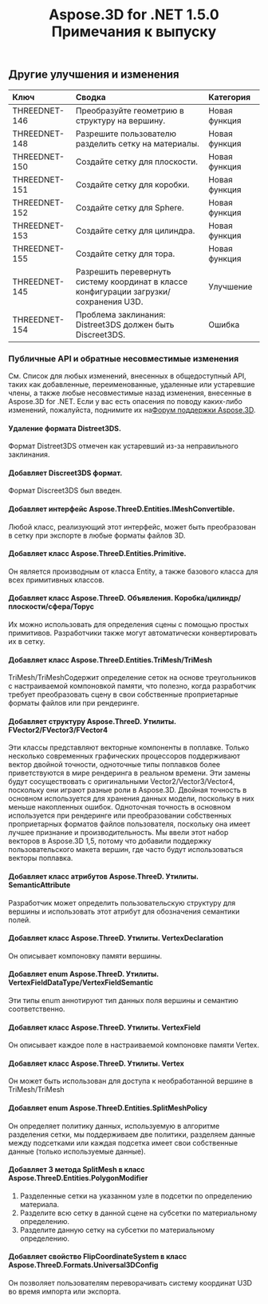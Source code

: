﻿---
title: Aspose.3D for .NET 1.5.0 Примечания к выпуску
type: docs
weight: 80
url: /ru/net/aspose-3d-for-net-1-5-0-release-notes/
---
## **Другие улучшения и изменения**

|**Ключ** |**Сводка** |**Категория** |
|:- |:- |:- |
|THREEDNET-146 |Преобразуйте геометрию в структуру на вершину.|Новая функция|
|THREEDNET-148 |Разрешите пользователю разделить сетку на материалы.|Новая функция|
|THREEDNET-150 |Создайте сетку для плоскости.|Новая функция|
|THREEDNET-151 |Создайте сетку для коробки.|Новая функция|
|THREEDNET-152 |Создайте сетку для Sphere.|Новая функция|
|THREEDNET-153 |Создайте сетку для цилиндра.|Новая функция|
|THREEDNET-155 |Создайте сетку для тора.|Новая функция|
|THREEDNET-145 |Разрешить перевернуть систему координат в классе конфигурации загрузки/сохранения U3D.|Улучшение|
|THREEDNET-154 |Проблема заклинания: Distreet3DS должен быть Discreet3DS.|Ошибка|
### **Публичные API и обратные несовместимые изменения**
См. Список для любых изменений, внесенных в общедоступный API, таких как добавленные, переименованные, удаленные или устаревшие члены, а также любые несовместимые назад изменения, внесенные в Aspose.3D for .NET. Если у вас есть опасения по поводу каких-либо изменений, пожалуйста, поднимите их на[Форум поддержки Aspose.3D](https://forum.aspose.com/c/3d/18).
#### **Удаление формата Distreet3DS.**
Формат Distreet3DS отмечен как устаревший из-за неправильного заклинания.
#### **Добавляет Discreet3DS формат.**
Формат Discreet3DS был введен.
#### **Добавляет интерфейс Aspose.ThreeD.Entities.IMeshConvertible.**
Любой класс, реализующий этот интерфейс, может быть преобразован в сетку при экспорте в любые форматы файлов 3D.
#### **Добавляет класс Aspose.ThreeD.Entities.Primitive.**
Он является производным от класса Entity, а также базового класса для всех примитивных классов.
#### **Добавляет класс Aspose.ThreeD. Объявления. Коробка/цилиндр/плоскости/сфера/Торус**
Их можно использовать для определения сцены с помощью простых примитивов. Разработчики также могут автоматически конвертировать их в сетку.
#### **Добавляет класс Aspose.ThreeD.Entities.TriMesh/TriMesh<T>**
TriMesh/TriMesh<T>Содержит определение сеток на основе треугольников с настраиваемой компоновкой памяти, что полезно, когда разработчик требует преобразовать сцену в свои собственные проприетарные форматы файлов или при рендеринге.
#### **Добавляет структуру Aspose.ThreeD. Утилиты. FVector2/FVector3/FVector4**
Эти классы представляют векторные компоненты в поплавке. Только несколько современных графических процессоров поддерживают вектор двойной точности, одноточные типы поплавков более приветствуются в мире рендеринга в реальном времени. Эти замены будут сосуществовать с оригинальными Vector2/Vector3/Vector4, поскольку они играют разные роли в Aspose.3D. Двойная точность в основном используется для хранения данных модели, поскольку в них меньше накопленных ошибок. Одноточная точность в основном используется при рендеринге или преобразовании собственных проприетарных форматов файлов пользователя, поскольку она имеет лучшее признание и производительность. Мы ввели этот набор векторов в Aspose.3D 1,5, потому что добавили поддержку пользовательского макета вершин, где часто будут использоваться векторы поплавка.
#### **Добавляет класс атрибутов Aspose.ThreeD. Утилиты. SemanticAttribute**
Разработчик может определить пользовательскую структуру для вершины и использовать этот атрибут для обозначения семантики полей.
#### **Добавляет класс Aspose.ThreeD. Утилиты. VertexDeclaration**
Он описывает компоновку памяти вершины.
#### **Добавляет enum Aspose.ThreeD. Утилиты. VertexFieldDataType/VertexFieldSemantic**
Эти типы enum аннотируют тип данных поля вершины и семантию соответственно.
#### **Добавляет класс Aspose.ThreeD. Утилиты. VertexField**
Он описывает каждое поле в настраиваемой компоновке памяти Vertex.
#### **Добавляет класс Aspose.ThreeD. Утилиты. Vertex**
Он может быть использован для доступа к необработанной вершине в TriMesh/TriMesh<T>
#### **Добавляет enum Aspose.ThreeD.Entities.SplitMeshPolicy**
Он определяет политику данных, используемую в алгоритме разделения сетки, мы поддерживаем две политики, разделяем данные между подсетками или каждая подсетка имеет свои собственные данные (только используемые данные).
#### **Добавляет 3 метода SplitMesh в класс Aspose.ThreeD.Entities.PolygonModifier**
1. Разделенные сетки на указанном узле в подсетки по определению материала.
1. Разделите всю сетку в данной сцене на субсетки по материальному определению.
1. Разделите данную сетку на субсетки по материальному определению.
#### **Добавляет свойство FlipCoordinateSystem в класс Aspose.ThreeD.Formats.Universal3DConfig**
Он позволяет пользователям переворачивать систему координат U3D во время импорта или экспорта.

